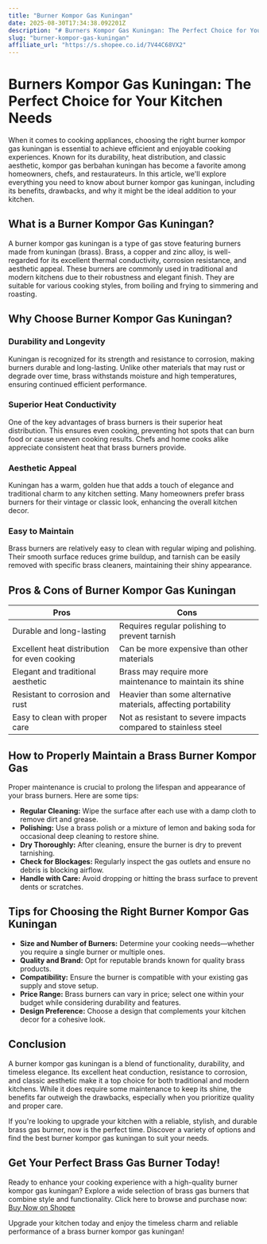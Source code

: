 ```yaml
---
title: "Burner Kompor Gas Kuningan"
date: 2025-08-30T17:34:38.092201Z
description: "# Burners Kompor Gas Kuningan: The Perfect Choice for Your Kitchen Needs..."
slug: "burner-kompor-gas-kuningan"
affiliate_url: "https://s.shopee.co.id/7V44C68VX2"
---
```

# Burners Kompor Gas Kuningan: The Perfect Choice for Your Kitchen Needs

When it comes to cooking appliances, choosing the right burner kompor gas kuningan is essential to achieve efficient and enjoyable cooking experiences. Known for its durability, heat distribution, and classic aesthetic, kompor gas berbahan kuningan has become a favorite among homeowners, chefs, and restaurateurs. In this article, we'll explore everything you need to know about burner kompor gas kuningan, including its benefits, drawbacks, and why it might be the ideal addition to your kitchen.

## What is a Burner Kompor Gas Kuningan?

A burner kompor gas kuningan is a type of gas stove featuring burners made from kuningan (brass). Brass, a copper and zinc alloy, is well-regarded for its excellent thermal conductivity, corrosion resistance, and aesthetic appeal. These burners are commonly used in traditional and modern kitchens due to their robustness and elegant finish. They are suitable for various cooking styles, from boiling and frying to simmering and roasting.

## Why Choose Burner Kompor Gas Kuningan?

### Durability and Longevity

Kuningan is recognized for its strength and resistance to corrosion, making burners durable and long-lasting. Unlike other materials that may rust or degrade over time, brass withstands moisture and high temperatures, ensuring continued efficient performance.

### Superior Heat Conductivity

One of the key advantages of brass burners is their superior heat distribution. This ensures even cooking, preventing hot spots that can burn food or cause uneven cooking results. Chefs and home cooks alike appreciate consistent heat that brass burners provide.

### Aesthetic Appeal

Kuningan has a warm, golden hue that adds a touch of elegance and traditional charm to any kitchen setting. Many homeowners prefer brass burners for their vintage or classic look, enhancing the overall kitchen decor.

### Easy to Maintain

Brass burners are relatively easy to clean with regular wiping and polishing. Their smooth surface reduces grime buildup, and tarnish can be easily removed with specific brass cleaners, maintaining their shiny appearance.

## Pros & Cons of Burner Kompor Gas Kuningan

| **Pros** | **Cons** |
| --- | --- |
| Durable and long-lasting | Requires regular polishing to prevent tarnish | 
| Excellent heat distribution for even cooking | Can be more expensive than other materials |
| Elegant and traditional aesthetic | Brass may require more maintenance to maintain its shine |
| Resistant to corrosion and rust | Heavier than some alternative materials, affecting portability |
| Easy to clean with proper care | Not as resistant to severe impacts compared to stainless steel |

## How to Properly Maintain a Brass Burner Kompor Gas

Proper maintenance is crucial to prolong the lifespan and appearance of your brass burners. Here are some tips:

- **Regular Cleaning:** Wipe the surface after each use with a damp cloth to remove dirt and grease.
- **Polishing:** Use a brass polish or a mixture of lemon and baking soda for occasional deep cleaning to restore shine.
- **Dry Thoroughly:** After cleaning, ensure the burner is dry to prevent tarnishing.
- **Check for Blockages:** Regularly inspect the gas outlets and ensure no debris is blocking airflow.
- **Handle with Care:** Avoid dropping or hitting the brass surface to prevent dents or scratches.

## Tips for Choosing the Right Burner Kompor Gas Kuningan

- **Size and Number of Burners:** Determine your cooking needs—whether you require a single burner or multiple ones.
- **Quality and Brand:** Opt for reputable brands known for quality brass products.
- **Compatibility:** Ensure the burner is compatible with your existing gas supply and stove setup.
- **Price Range:** Brass burners can vary in price; select one within your budget while considering durability and features.
- **Design Preference:** Choose a design that complements your kitchen decor for a cohesive look.

## Conclusion

A burner kompor gas kuningan is a blend of functionality, durability, and timeless elegance. Its excellent heat conduction, resistance to corrosion, and classic aesthetic make it a top choice for both traditional and modern kitchens. While it does require some maintenance to keep its shine, the benefits far outweigh the drawbacks, especially when you prioritize quality and proper care.

If you're looking to upgrade your kitchen with a reliable, stylish, and durable brass gas burner, now is the perfect time. Discover a variety of options and find the best burner kompor gas kuningan to suit your needs.

## Get Your Perfect Brass Gas Burner Today!

Ready to enhance your cooking experience with a high-quality burner kompor gas kuningan? Explore a wide selection of brass gas burners that combine style and functionality. Click here to browse and purchase now: [Buy Now on Shopee](https://s.shopee.co.id/7V44C68VX2)

Upgrade your kitchen today and enjoy the timeless charm and reliable performance of a brass burner kompor gas kuningan!